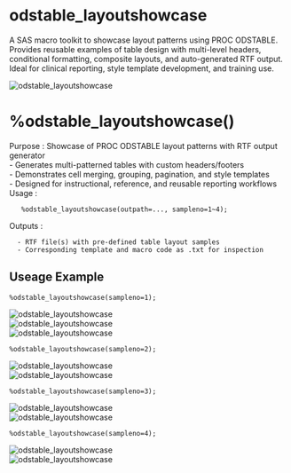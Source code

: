 # odstable_layoutshowcase
A SAS macro toolkit to showcase layout patterns using PROC ODSTABLE. Provides reusable examples of table design with multi-level headers, conditional formatting, composite layouts, and auto-generated RTF output. Ideal for clinical reporting, style template development, and training use.

![odstable_layoutshowcase](./odstable_layoutshowcase_small.png)  

# %odstable_layoutshowcase()
 Purpose   : Showcase of PROC ODSTABLE layout patterns with RTF output generator  
             - Generates multi-patterned tables with custom headers/footers  
             - Demonstrates cell merging, grouping, pagination, and style templates  
             - Designed for instructional, reference, and reusable reporting workflows  
 Usage     :  
~~~text
   %odstable_layoutshowcase(outpath=..., sampleno=1~4);
~~~
 Outputs   : 
 ~~~text
   - RTF file(s) with pre-defined table layout samples
   - Corresponding template and macro code as .txt for inspection
~~~
## Useage Example
 ~~~sas
%odstable_layoutshowcase(sampleno=1);
~~~
![odstable_layoutshowcase](./picture/1-3.png)  
![odstable_layoutshowcase](./picture/1-1.png)  
![odstable_layoutshowcase](./picture/1-2.png) 
 ~~~sas
%odstable_layoutshowcase(sampleno=2);
~~~
![odstable_layoutshowcase](./picture/2-2.png)  
![odstable_layoutshowcase](./picture/2-1.png)
 ~~~sas
%odstable_layoutshowcase(sampleno=3);
~~~
![odstable_layoutshowcase](./picture/3-2.png)  
![odstable_layoutshowcase](./picture/3-1.png)
 ~~~sas
%odstable_layoutshowcase(sampleno=4);
~~~
![odstable_layoutshowcase](./picture/4-2.png)  
![odstable_layoutshowcase](./picture/4-1.png)
